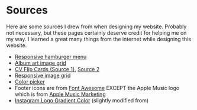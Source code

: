 # Sources

Here are some sources I drew from when designing my website. Probably not necessary, but these pages certainly deserve credit for helping me on my way. I learned a great many things from the internet while designing this website.

* [Responsive hamburger menu](https://dev.to/devggaurav/let-s-build-a-responsive-navbar-and-hamburger-menu-using-html-css-and-javascript-4gci)
* [Album art image grid](https://blog.logrocket.com/how-create-responsive-image-gallery-css-flexbox/)
* [CV Flip Cards (Source 1)](https://itnext.io/flippable-css-card-how-to-create-a-css-card-that-flips-when-you-hover-af1ef763f3d2), [Source 2](https://www.w3schools.com/howto/howto_css_flip_card.asp)
* [Responsive image grid](https://www.w3schools.com/howto/howto_css_image_grid_responsive.asp)
* [Color picker](https://htmlcolorcodes.com/color-picker/)
* Footer icons are from [Font Awesome](https://www.fontawesome.com) EXCEPT the Apple Music logo which is from [Apple Music Marketing](https://tools.applemediaservices.com/apple-music)
* [Instagram Logo Gradient Color](https://codepen.io/thomasrye/pen/VaRoYv) (slightly modified from)
